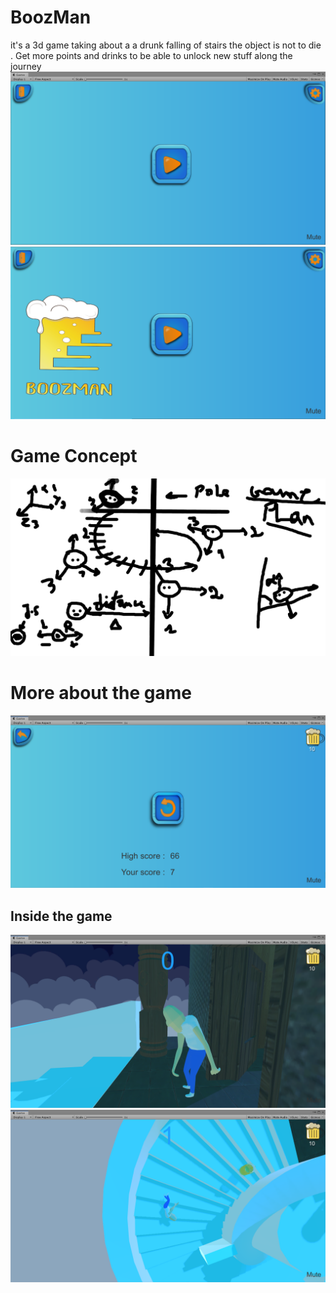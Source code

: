 # BoozMan
it's a 3d game taking about a a drunk falling of stairs  the object is not to die .
Get more points and drinks to be able to unlock new stuff along the journey 
![main menu](https://github.com/Thunderkilll/Fallout_Stairs/blob/master/FallStares/Art/Textures/fallingStairs.png)  
![main menu](https://github.com/Thunderkilll/Fallout_Stairs/blob/master/FallStares/Art/Textures/capture/startMenuWithLog.png) 


# Game Concept

![game concept](https://github.com/Thunderkilll/Fallout_Stairs/blob/master/FallStares/Art/Textures/gameConcept.png) 

# More about the game

![game over ui](https://github.com/Thunderkilll/Fallout_Stairs/blob/master/FallStares/Art/Textures/2019-08-31_14-20-13.png) 

## Inside the game
![inside1](https://github.com/Thunderkilll/Fallout_Stairs/blob/master/FallStares/Art/Textures/2019-08-31_14-20-30.png) 
![inside2](https://github.com/Thunderkilll/Fallout_Stairs/blob/master/FallStares/Art/Textures/2019-08-31_14-21-02.png) 

 

